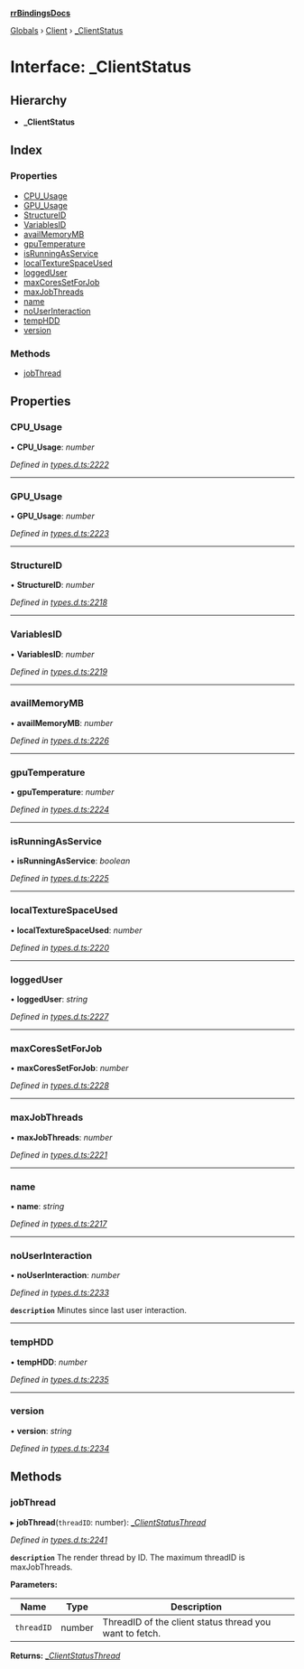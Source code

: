 **[rrBindingsDocs](../README.md)**

[Globals](../README.md) › [Client](../modules/client.md) › [_ClientStatus](client._clientstatus.md)

# Interface: _ClientStatus

## Hierarchy

* **_ClientStatus**

## Index

### Properties

* [CPU_Usage](client._clientstatus.md#cpu_usage)
* [GPU_Usage](client._clientstatus.md#gpu_usage)
* [StructureID](client._clientstatus.md#structureid)
* [VariablesID](client._clientstatus.md#variablesid)
* [availMemoryMB](client._clientstatus.md#availmemorymb)
* [gpuTemperature](client._clientstatus.md#gputemperature)
* [isRunningAsService](client._clientstatus.md#isrunningasservice)
* [localTextureSpaceUsed](client._clientstatus.md#localtexturespaceused)
* [loggedUser](client._clientstatus.md#loggeduser)
* [maxCoresSetForJob](client._clientstatus.md#maxcoressetforjob)
* [maxJobThreads](client._clientstatus.md#maxjobthreads)
* [name](client._clientstatus.md#name)
* [noUserInteraction](client._clientstatus.md#nouserinteraction)
* [tempHDD](client._clientstatus.md#temphdd)
* [version](client._clientstatus.md#version)

### Methods

* [jobThread](client._clientstatus.md#jobthread)

## Properties

###  CPU_Usage

• **CPU_Usage**: *number*

*Defined in [types.d.ts:2222](https://github.com/Novalis15/RoyalRender-OpenExtensions/blob/5ba4523/rrNodeJS_rrBindings/nodeJS/lx64/v6/types.d.ts#L2222)*

___

###  GPU_Usage

• **GPU_Usage**: *number*

*Defined in [types.d.ts:2223](https://github.com/Novalis15/RoyalRender-OpenExtensions/blob/5ba4523/rrNodeJS_rrBindings/nodeJS/lx64/v6/types.d.ts#L2223)*

___

###  StructureID

• **StructureID**: *number*

*Defined in [types.d.ts:2218](https://github.com/Novalis15/RoyalRender-OpenExtensions/blob/5ba4523/rrNodeJS_rrBindings/nodeJS/lx64/v6/types.d.ts#L2218)*

___

###  VariablesID

• **VariablesID**: *number*

*Defined in [types.d.ts:2219](https://github.com/Novalis15/RoyalRender-OpenExtensions/blob/5ba4523/rrNodeJS_rrBindings/nodeJS/lx64/v6/types.d.ts#L2219)*

___

###  availMemoryMB

• **availMemoryMB**: *number*

*Defined in [types.d.ts:2226](https://github.com/Novalis15/RoyalRender-OpenExtensions/blob/5ba4523/rrNodeJS_rrBindings/nodeJS/lx64/v6/types.d.ts#L2226)*

___

###  gpuTemperature

• **gpuTemperature**: *number*

*Defined in [types.d.ts:2224](https://github.com/Novalis15/RoyalRender-OpenExtensions/blob/5ba4523/rrNodeJS_rrBindings/nodeJS/lx64/v6/types.d.ts#L2224)*

___

###  isRunningAsService

• **isRunningAsService**: *boolean*

*Defined in [types.d.ts:2225](https://github.com/Novalis15/RoyalRender-OpenExtensions/blob/5ba4523/rrNodeJS_rrBindings/nodeJS/lx64/v6/types.d.ts#L2225)*

___

###  localTextureSpaceUsed

• **localTextureSpaceUsed**: *number*

*Defined in [types.d.ts:2220](https://github.com/Novalis15/RoyalRender-OpenExtensions/blob/5ba4523/rrNodeJS_rrBindings/nodeJS/lx64/v6/types.d.ts#L2220)*

___

###  loggedUser

• **loggedUser**: *string*

*Defined in [types.d.ts:2227](https://github.com/Novalis15/RoyalRender-OpenExtensions/blob/5ba4523/rrNodeJS_rrBindings/nodeJS/lx64/v6/types.d.ts#L2227)*

___

###  maxCoresSetForJob

• **maxCoresSetForJob**: *number*

*Defined in [types.d.ts:2228](https://github.com/Novalis15/RoyalRender-OpenExtensions/blob/5ba4523/rrNodeJS_rrBindings/nodeJS/lx64/v6/types.d.ts#L2228)*

___

###  maxJobThreads

• **maxJobThreads**: *number*

*Defined in [types.d.ts:2221](https://github.com/Novalis15/RoyalRender-OpenExtensions/blob/5ba4523/rrNodeJS_rrBindings/nodeJS/lx64/v6/types.d.ts#L2221)*

___

###  name

• **name**: *string*

*Defined in [types.d.ts:2217](https://github.com/Novalis15/RoyalRender-OpenExtensions/blob/5ba4523/rrNodeJS_rrBindings/nodeJS/lx64/v6/types.d.ts#L2217)*

___

###  noUserInteraction

• **noUserInteraction**: *number*

*Defined in [types.d.ts:2233](https://github.com/Novalis15/RoyalRender-OpenExtensions/blob/5ba4523/rrNodeJS_rrBindings/nodeJS/lx64/v6/types.d.ts#L2233)*

**`description`** Minutes since last user interaction.

___

###  tempHDD

• **tempHDD**: *number*

*Defined in [types.d.ts:2235](https://github.com/Novalis15/RoyalRender-OpenExtensions/blob/5ba4523/rrNodeJS_rrBindings/nodeJS/lx64/v6/types.d.ts#L2235)*

___

###  version

• **version**: *string*

*Defined in [types.d.ts:2234](https://github.com/Novalis15/RoyalRender-OpenExtensions/blob/5ba4523/rrNodeJS_rrBindings/nodeJS/lx64/v6/types.d.ts#L2234)*

## Methods

###  jobThread

▸ **jobThread**(`threadID`: number): *[_ClientStatusThread](client._clientstatusthread.md)*

*Defined in [types.d.ts:2241](https://github.com/Novalis15/RoyalRender-OpenExtensions/blob/5ba4523/rrNodeJS_rrBindings/nodeJS/lx64/v6/types.d.ts#L2241)*

**`description`** The render thread by ID. The maximum threadID is maxJobThreads.

**Parameters:**

Name | Type | Description |
------ | ------ | ------ |
`threadID` | number | ThreadID of the client status thread you want to fetch.  |

**Returns:** *[_ClientStatusThread](client._clientstatusthread.md)*